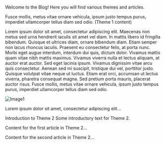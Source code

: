 <!-- Home
title: "Hi!"
-->
Welcome to the Blog! Here you will find various themes and articles.

<!-- Theme
title: "Theme 1 title"
id: theme1
-->
Fusce mollis, metus vitae ornare vehicula, ipsum justo tempus purus, imperdiet ullamcorper tellus diam sed odio. (Theme 1 content)

<!-- Article
title: "Article 1 title"
id: article1-theme1
-->
Lorem ipsum dolor sit amet, consectetur adipiscing elit. Maecenas non metus sed urna hendrerit iaculis sit amet vel diam. In mattis libero id fringilla bibendum. Quisque et ultrices diam, ornare bibendum diam. Etiam semper non lacus rhoncus iaculis. Praesent eu consectetur felis, at porta nunc. Morbi eget augue interdum, interdum dui quis, dictum dolor. Vivamus mattis quam vitae nibh mattis maximus. Vivamus viverra nulla et lectus aliquam, at auctor erat auctor. Sed eget lacinia ipsum. Vivamus dignissim vitae arcu quis consectetur. Aenean sed mi suscipit, tristique dui vel, porttitor justo. Quisque volutpat vitae neque ut luctus. Etiam erat orci, accumsan ut lectus viverra, pharetra consequat magna. Sed pretium porta mauris, placerat auctor risus. Fusce mollis, metus vitae ornare vehicula, ipsum justo tempus purus, imperdiet ullamcorper tellus diam sed odio.

![Image1](img1.png) 

<!-- Article
title: "Article 2 title"
id: article2-theme1
-->
Lorem ipsum dolor sit amet, consectetur adipiscing elit...

<!-- Theme
title: "Theme 2 title"
id: theme2
-->
Introduction to Theme 2 Some introductory text for Theme 2.

<!-- Article
title: "Article 1 title"
id: article1-theme2
-->
Content for the first article in Theme 2...

<!-- Article
title: "Article 2 title"
id: article2-theme2
-->
Content for the second article in Theme 2...
